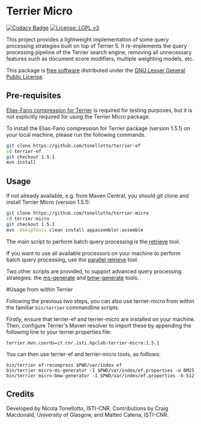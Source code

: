 # Terrier Micro

[![Codacy Badge](https://api.codacy.com/project/badge/Grade/be331c1b98ca42b588db6115c548df07)](https://www.codacy.com?utm_source=github.com&amp;utm_medium=referral&amp;utm_content=tonellotto/terrier-micro&amp;utm_campaign=Badge_Grade)
[![License: LGPL v3](https://img.shields.io/badge/License-LGPL%20v3-blue.svg)](https://www.gnu.org/licenses/lgpl-3.0)

This project provides a lightweight implementation of some query processing strategies built on top of Terrier 5. It re-implements the query processing pipeline of the Terrier search engine, removing all unnecessary features such as document score modifiers, multiple weighting models, etc.

This package is [free software](http://www.gnu.org/philosophy/free-sw.html) distributed under the [GNU Lesser General Public License](http://www.gnu.org/copyleft/lesser.html).

## Pre-requisites

[Elias-Fano compression for Terrier](https://github.com/tonellotto/terrier-ef) is required for testing purposes, but it is not explicitly required for using the Terrier Micro package.

To install the Elias-Fano compression for Terrier package (version 1.5.1) on your local machine, please run the following commands.

```bash
git clone https://github.com/tonellotto/terrier-ef
cd terrier-ef
git checkout 1.5.1
mvn install
```

## Usage

If not already available, e.g. from Maven Central, you should git clone and install Terrier Micro (version 1.5.1):

```bash
git clone https://github.com/tonellotto/terrier-micro
cd terrier-micro
git checkout 1.5.1
mvn -DskipTests clean install appassembler:assemble
```

The main script to perform batch query processing is the [retrieve](./docs/retrieve.md) tool.

If you want to use all available processors on your machine to perform batch query processing, use the [parallel retrieve](./docs/parallel_retrieve.md) tool.

Two other scripts are provided, to support advanced query processing strategies: the [ms-generate](./docs/ms-gen.md) and [bmw-generate](./docs/bmw-gen.md) tools.

#Usage from within Terrier

Following the previous two steps, you can also use terrier-micro from within the familiar `bin/terrier` commandline scripts.

Firstly, ensure that terrier-ef and terrier-micro are installed on your machine. Then, configure Terrier's Maven resolver to import these by appending the following line to your terrier.properties file:

    terrier.mvn.coords=it.cnr.isti.hpclab:terrier-micro:1.5.1
    
You can then use terrier-ef and terrier-micro tools, as folllows: 

    bin/terrier ef-recompress $PWD/var/index ef
    bin/terrier micro-ms-generator -I $PWD/var/index/ef.properties -w BM25
    bin/terrier micro-bmw-generator -I $PWD/var/index/ef.properties -b 512

## Credits

Developed by Nicola Tonellotto, ISTI-CNR. Contributions by Craig Macdonald, University of Glasgow, and Matteo Catena, ISTI-CNR.

